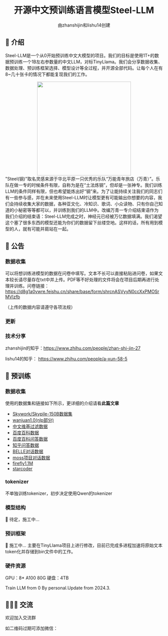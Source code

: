 <div align="center">

# 开源中文预训练语言模型Steel-LLM
由zhanshijin和lishu14创建
</div>


## 👋 介绍
Steel-LLM是一个从0开始预训练中文大模型的项目。我们的目标是使用1T+的数据预训练一个1B左右参数量的中文LLM，对标TinyLlama。我们会分享数据收集、数据处理、预训练框架选择、模型设计等全过程，并开源全部代码。让每个人在有8~几十张卡的情况下都能复现我们的工作。
<div align="center">
  <img src=".github/TinyLlama_steellogo.png" width="300"/>
</div>
"Steel(钢)"取名灵感来源于华北平原一只优秀的乐队“万能青年旅店（万青）”。乐队在做一专的时候条件有限，自称为是在“土法炼钢”，但却是一张神专。我们训练LLM的条件同样有限，但也希望能炼出好“钢”来。为了让能持续关注我们的同志们有一些参与感，并在未来使用Steel-LLM时让模型更有可能输出你想要的内容，我们会持续收集大家的数据，各种亚文化、冷知识、歌词、小众读物、只有你自己知道的小秘密等等都可以，并训练到我们的LLM中。改编万青一专介绍结束语作为我们介绍的结束语：Steel-LLM完成之时，神经元已经被万亿数据填满。我们渴望这个塞了很多东西的模型还能为你们的数据留下丝缕空地。这样的话，所有用到模型的人，就有可能并肩站在一起。

## 🔔 公告 
### 数据收集
可以将想训练进模型的数据在问卷中填写。文本不长可以直接粘贴进问卷，如果文本较长请尽量存在txt中并上传。PDF等不好处理的文件将会在项目后期再进行处理并训练。问卷链接：https://d8g1a0vwre.feishu.cn/share/base/form/shrcnASVyyN0ccXxPMOSrMVlzfb

（上传的数据内容请遵守各项法规）

### 更新

### 技术分享
zhanshijin的知乎：https://www.zhihu.com/people/zhan-shi-jin-27

lishu14的知乎：
https://www.zhihu.com/people/a-xun-58-5


## 🤖 预训练
### 数据收集
使用的数据集和链接如下所示，更详细的介绍请看**此篇文章**

- [Skywork/Skypile-150B数据集](https://huggingface.co/datasets/Skywork/SkyPile-150B/tree/main/data)
- [wanjuan1.0(nlp部分)](https://opendatalab.org.cn/OpenDataLab/WanJuan1_dot_0?source=Q1NETg)
- [中文维基过滤数据](https://huggingface.co/datasets/pleisto/wikipedia-cn-20230720-filtered)
- [百度百科数据](https://huggingface.co/datasets/xuqinyang/BaiduBaike-5.63M)
- [百度百科问答数据](https://aistudio.baidu.com/datasetdetail/107726)
- [知乎问答数据](https://huggingface.co/datasets/wangrui6/Zhihu-KOL)
- [BELLE对话数据](https://github.com/LianjiaTech/BELLE/tree/main/data/10M)
- [moss项目对话数据](https://hf-mirror.com/datasets/YeungNLP/moss-003-sft-data)
- [firefly1.1M](https://hf-mirror.com/datasets/YeungNLP/firefly-train-1.1M)
- [starcoder](https://hf-mirror.com/datasets/bigcode/starcoderdata)


### tokenizer
不单独训练tokenizer，初步决定使用Qwen的tokenizer

### 模型结构
👷 待定，施工中...

### 预训框架
👷 施工中... 主要在TinyLlama项目上进行修改，目前已完成多进程加速将原始文本token化并存储到bin文件中的工作。

### 硬件资源
GPU：8* A100 80G
硬盘：4TB

Train LLM from 0 By personal.Update from 2024.3.

## 🧑‍🤝‍🧑 交流
欢迎加入交流群

如二维码过期可添加微信：
